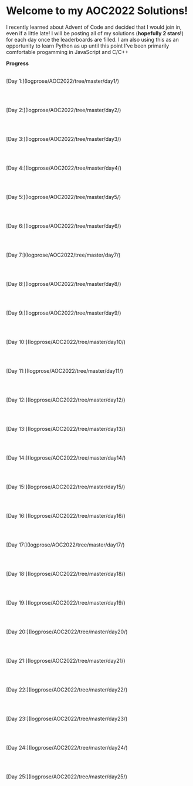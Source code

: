 <h1> Welcome to my AOC2022 Solutions!</h1>
<p>I recently learned about Advent of Code and decided that I would join in, even if a little late! I will be posting all of my solutions (<strong>hopefully 2 stars!</strong>) for each day once the leaderboards are filled. I am also using this as an opportunity to learn Python as up until this point I've been primarily comfortable progamming in JavaScript and C/C++</p>

<strong>Progress</strong><br></br>

<p>[Day 1:](logprose/AOC2022/tree/master/day1/)</a></p><br></br>
<p>[Day 2:](logprose/AOC2022/tree/master/day2/)</p><br></br>
<p>[Day 3:](logprose/AOC2022/tree/master/day3/)</p><br></br>
<p>[Day 4:](logprose/AOC2022/tree/master/day4/)</p><br></br>
<p>[Day 5:](logprose/AOC2022/tree/master/day5/)</p><br></br>
<p>[Day 6:](logprose/AOC2022/tree/master/day6/)</p><br></br>
<p>[Day 7:](logprose/AOC2022/tree/master/day7/)</p><br></br>
<p>[Day 8:](logprose/AOC2022/tree/master/day8/)</p><br></br>
<p>[Day 9:](logprose/AOC2022/tree/master/day9/)</p><br></br>
<p>[Day 10:](logprose/AOC2022/tree/master/day10/)</p><br></br>
<p>[Day 11:](logprose/AOC2022/tree/master/day11/)</p><br></br>
<p>[Day 12:](logprose/AOC2022/tree/master/day12/)</p><br></br>
<p>[Day 13:](logprose/AOC2022/tree/master/day13/)</p><br></br>
<p>[Day 14:](logprose/AOC2022/tree/master/day14/)</p><br></br>
<p>[Day 15:](logprose/AOC2022/tree/master/day15/)</p><br></br>
<p>[Day 16:](logprose/AOC2022/tree/master/day16/)</p><br></br>
<p>[Day 17:](logprose/AOC2022/tree/master/day17/)</p><br></br>
<p>[Day 18:](logprose/AOC2022/tree/master/day18/)</p><br></br>
<p>[Day 19:](logprose/AOC2022/tree/master/day19/)</p><br></br>
<p>[Day 20:](logprose/AOC2022/tree/master/day20/)</p><br></br>
<p>[Day 21:](logprose/AOC2022/tree/master/day21/)</p><br></br>
<p>[Day 22:](logprose/AOC2022/tree/master/day22/)</p><br></br>
<p>[Day 23:](logprose/AOC2022/tree/master/day23/)</p><br></br>
<p>[Day 24:](logprose/AOC2022/tree/master/day24/)</p><br></br>
<p>[Day 25:](logprose/AOC2022/tree/master/day25/)</p><br></br>

